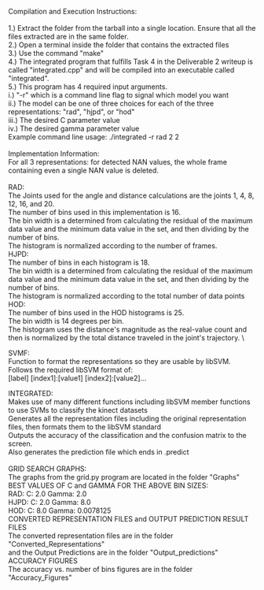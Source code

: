 Compilation and Execution Instructions: \
\
1.) Extract the folder from the tarball into a single location. Ensure that all the files extracted are in the same folder. \
2.) Open a terminal inside the folder that contains the extracted files \
3.) Use the command "make" \
4.) The integrated program that fulfills Task 4 in the Deliverable 2 writeup is called "integrated.cpp" and will be compiled into an executable called "integrated". \
5.) This program has 4 required input arguments. \
i.) "-r" which is a command line flag to signal which model you want \
ii.) The model can be one of three choices for each of the three representations: "rad", "hjpd", or "hod" \
iii.) The desired C parameter value \
iv.) The desired gamma parameter value \
Example command line usage: ./integrated -r rad 2 2 \
\
Implementation Information: \
For all 3 representations: for detected NAN values, the whole frame containing even a single NAN value is deleted. \
\
RAD: \
The Joints used for the angle and distance calculations are the joints 1, 4, 8, 12, 16, and 20. \
The number of bins used in this implementation is 16. \
The bin width is a determined from calculating the residual of the maximum data value and the minimum data value in the set, and then dividing by the number of bins. \
The histogram is normalized according to the number of frames. \
HJPD: \
The number of bins in each histogram is 18.\
The bin width is a determined from calculating the residual of the maximum data value and the minimum data value in the set, and then dividing by the number of bins. \
The histogram is normalized according to the total number of data points \
HOD: \
The number of bins used in the HOD histograms is 25. \
The bin width is 14 degrees per bin. \
The histogram uses the distance's magnitude as the real-value count and then is normalized by the total distance traveled in the joint's trajectory. \

SVMF: \
Function to format the representations so they are usable by libSVM. Follows the required libSVM format of: \
[label] [index1]:[value1] [index2]:[value2]...

INTEGRATED: \
Makes use of many different functions including libSVM member functions to use SVMs to classify the kinect datasets \
Generates all the representation files including the original representation files, then formats them to the libSVM standard \
Outputs the accuracy of the classification and the confusion matrix to the screen. \
Also generates the prediction file which ends in .predict \
\
GRID SEARCH GRAPHS: \
The graphs from the grid.py program are located in the folder "Graphs" \
BEST VALUES OF C and GAMMA FOR THE ABOVE BIN SIZES: \
RAD: C: 2.0 Gamma: 2.0 \
HJPD: C: 2.0 Gamma: 8.0 \
HOD: C: 8.0 Gamma: 0.0078125 \
CONVERTED REPRESENTATION FILES and OUTPUT PREDICTION RESULT FILES \
The converted representation files are in the folder "Converted_Representations" \
and the Output Predictions are in the folder "Output_predictions" \
ACCURACY FIGURES \
The accuracy vs. number of bins figures are in the folder "Accuracy_Figures" 


